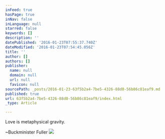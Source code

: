 ```yaml
---
inFeed: true
hasPage: true
inNav: false
inLanguage: null
starred: false
keywords: []
description: ''
datePublished: '2016-01-23T07:55:37.740Z'
dateModified: '2016-01-23T07:54:45.056Z'
title: ''
author: []
authors: []
publisher:
  name: null
  domain: null
  url: null
  favicon: null
sourcePath: _posts/2016-01-23-63f5b2a4-7be5-4326-88d0-56b86c81eaf9.md
published: true
url: 63f5b2a4-7be5-4326-88d0-56b86c81eaf9/index.html
_type: Article

---
```

Love is metaphysical gravity.

~Buckminister Fuller
![](https://the-grid-user-content.s3-us-west-2.amazonaws.com/553a332b-e1ca-4d07-9a25-4affba21140f.jpg)